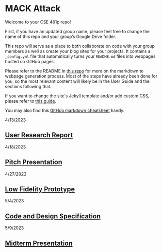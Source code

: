 # MACK Attack

Welcome to your CSE 481p repo! 

First, if you have an updated group name, please feel free to change the name of this repo and your group’s Google Drive folder.

This repo will serve as a place to both collaborate on code with your group members as well as create your blog sites for your projects. It contains a `_config.yml` file that automatically turns your `README.md` files into webpages hosted on GitHub pages. 

Please refer to the README in [this repo](https://github.com/nicolas-van/easy-markdown-to-github-pages) for more on the markdown to webpage generation process. Most of the steps have already been done for you, so the most relevant content will likely be in the User Guide and the sections following that. 

If you want to change the site's Jekyll template and/or add custom CSS, please refer to [this guide](https://docs.github.com/en/pages/setting-up-a-github-pages-site-with-jekyll/adding-a-theme-to-your-github-pages-site-using-jekyll).

You may also find this [GitHub markdown cheatsheet](https://www.markdownguide.org/cheat-sheet) handy.

4/13/2023
## [User Research Report](/G1.md)

4/18/2023
## [Pitch Presentation](/G2.md)

4/27/2023
## [Low Fidelity Prototype](/G3.md)

5/4/2023
## [Code and Design Specification](/G4.md)

5/9/2023
## [Midterm Presentation](/G5.md)
